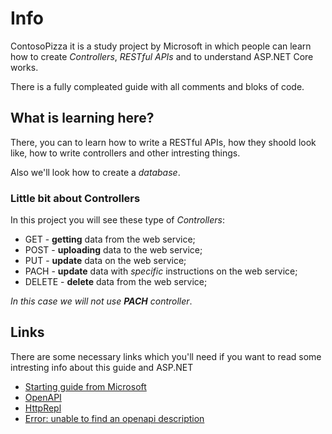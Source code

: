 # Info
ContosoPizza it is a study project by Microsoft in which people can learn how to create _Controllers_, _RESTful APIs_ and to understand ASP.NET Core works.

There is a fully compleated guide with all comments and bloks of code.

## What is learning here?
There, you can to learn how to write a RESTful APIs, how they shoold look like, how to write controllers and other intresting things.

Also we'll look how to create a _database_.

### Little bit about Controllers
In this project you will see these type of _Controllers_:
- GET - __getting__ data from the web service;
- POST - __uploading__ data to the web service;
- PUT - __update__ data on the web service;
- PACH - __update__ data with _specific_ instructions on the web service;
- DELETE - __delete__ data from the web service;

_In this case we will not use __PACH__ controller_.

## Links
There are some necessary links which you'll need if you want to read some intresting info about this guide and ASP.NET
- [Starting guide from Microsoft](https://learn.microsoft.com/en-us/training/modules/build-web-api-aspnet-core/1-introduction)
- [OpenAPI](https://learn.microsoft.com/uk-ua/aspnet/core/fundamentals/openapi/aspnetcore-openapi?view=aspnetcore-9.0&tabs=visual-studio%2Cvisual-studio-code)
- [HttpRepl](https://learn.microsoft.com/uk-ua/aspnet/core/web-api/http-repl/?view=aspnetcore-9.0&tabs=windows)
- [Error: unable to find an openapi description](https://learn.microsoft.com/en-us/answers/questions/1665010/i-received-the-error-unable-to-find-an-openapi-des)


